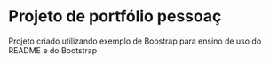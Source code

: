 # Projeto de portfólio pessoaç

Projeto criado utilizando exemplo de Boostrap para ensino de uso do
README e do Bootstrap